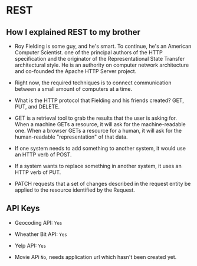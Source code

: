 # REST

## How I explained REST to my brother

- Roy Fielding is some guy, and he's smart. To continue, he's an American Computer Scientist. one of the principal authors of the HTTP specification and the originator of the Representational State Transfer architectural style. He is an authority on computer network architecture and co-founded the Apache HTTP Server project.

- Right now, the required techniques is to connect communication between a small amount of computers at a time.

- What is the HTTP protocol that Fielding and his friends created? GET, PUT, and DELETE.

- GET is a retrieval tool to grab the results that the user is asking for. When a machine GETs a resource, it will ask for the machine-readable one. When a browser GETs a resource for a human, it will ask for the human-readable "representation" of that data.

- If one system needs to add something to another system, it would use an HTTP verb of POST.

- If a system wants to replace something in another system, it uses an HTTP verb of PUT.

- PATCH requests that a set of changes described in the request entity be applied to the resource identified by the Request.

## API Keys

- Geocoding API: `Yes`

- Wheather Bit API: `Yes`

- Yelp API: `Yes`

- Movie APi `No`, needs application url which hasn't been created yet.
